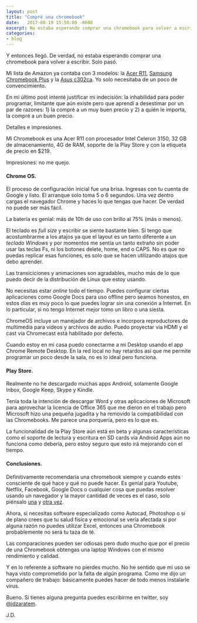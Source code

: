 ```yaml
---
layout: post
title: "Compré una chromebook"
date:   2017-08-19 15:50:00 -0600
excerpt: No estaba esperando comprar una chromebook para volver a escribir. Solo pasó. Mi impresión después de una semana es que no tengo quejas.
categories:
- blog
---
```


Y entonces llegó. De verdad, no estaba esperando comprar una chromebook para volver a escribir. Solo pasó.

Mi lista de Amazon ya contaba con 3 modelos: la [Acer R11][lnk-r11], [Samsung Chromebook Plus][lnk-cbplus] y la [Asus c302ca][lnk-asus]. Yo solo necesitaba de un poco de convencimiento.

En mi último post intenté justificar mi indecisión: la inhabilidad para poder programar, limitante que aún existe pero que aprendí a desestimar por un par de razones: 1) la compré a un muy buen precio y 2) a quién le importa, la compré a un buen precio.

Detalles e impresiones.

Mi Chromebook es una Acer R11 con procesador Intel Celeron 3150, 32 GB de almacenamiento, 4G de RAM, soporte de la Play Store y con la etiqueta de precio en $219.

Impresiones: no me quejo.

#### Chrome OS.

El proceso de configuración inicial fue una brisa. Ingresas con tu cuenta de Google y listo. El arranque solo toma 5 o 6 segundos. Una vez dentro cargas el navegador Chrome y haces lo que tengas que hacer. De verdad no puede ser más fácil.

La batería es genial: más de 10h de uso con brillo al 75% (más o menos).

El teclado es *full size* y escribir se siente bastante bien. Sí tengo que acostumbrarme a los atajos ya que el layout es un tanto diferente a un *teclado Windows* y por momentos me sentía un tanto extraño sin poder usar las teclas Fs, ni los botones delete, home, end o CAPS. No es que no puedas replicar esas funciones, es solo que se hacen utilizando atajos que debo aprender.

Las transiciciones y animaciones son agradables, mucho más de lo que puedo decir de la distribución de Linux que estoy usando.

No necesitas estar *online* todo el tiempo. Puedes configurar ciertas aplicaciones como Google Docs para uso offline pero seamos honestos, en estos días es muy poco lo que puedes lograr sin una conexión a Internet. En lo particular, si no tengo Internet mejor tomo un libro o una siesta.

ChromeOS incluye un manejador de archivos e incorpora reproductores de multimedia para videos y archivos de audio. Puedo proyectar via HDMI y el cast vía Chromecast está habilitado por defecto.

Cuando estoy en mi casa puedo conectarme a mi Desktop usando el app Chrome Remote Desktop. En la red local no hay retardos así que me permite programar un poco desde la sala, no es lo ideal pero funciona.


#### Play Store.

Realmente no he descargado muchas apps Android, solamente Google Inbox, Google Keep, Skype y Kindle.

Tenía toda la intención de descargar Word y otras aplicaciones de Microsoft para aprovechar la licencia de Office 365 que me dieron en el trabajo pero Microsoft hizo una pequeña jugadita y ha removido la compatibilidad con las Chromebooks. Me parece una porquería, pero es lo que es.

La funcionalidad de la Play Store aún está en beta y algunas características como el soporte de lectura y escritura en SD cards vía Android Apps aún no funciona como debería, pero estoy seguro que esto irá mejorando con el tiempo.


#### Conclusiones.

Definitivamente recomendaría una chromebook siempre y cuando estés consciente de qué hace y qué no puede hacer. Es genial para Youtube, Netflix, Facebook, Google Docs o cualquier cosa que puedas resolver usando un navegador y la mayor cantidad de veces es el caso, solo piénsalo [una][lnk-xkcd-1] y [otra vez][lnk-xkcd-2].

Ahora, si necesitas software especializado como Autocad, Photoshop o si de plano crees que tu salud física y emocional se vería afectada si por alguna razón no puedes utilizar Excel, entonces una Chromebook probablemente no será tu taza de té.

Las comparaciones pueden ser odiosas pero dudo mucho que por el precio de una Chromebook obtengas una laptop Windows con el mismo rendimiento y calidad.

Y en lo referente a software no pierdes mucho. No he sentido que mi uso se haya visto comprometido por la falta de algún programa. Como me dijo un compañero de trabajo: básicamente puedes hacer de todo menos instalarle virus.

Bueno. Si tienes alguna pregunta puedes escribirme en twitter, soy [@jdzaratem][lnk-twitter].

J.D.

[lnk-xkcd-1]: https://m.xkcd.com/934/
[lnk-xkcd-2]: https://m.xkcd.com/1367/
[lnk-r11]: https://www.amazon.com/Acer-Chromebook-Convertible-11-6-Inch-CB5-132T-C1LK/dp/B01J42JPJG/
[lnk-cbplus]: https://www.amazon.com/Samsung-Chromebook-Convertible-Laptop-XE513C24-K01US/dp/B01LZ6XKS6/
[lnk-asus]: https://www.amazon.com/Chromebook-C302CA-DHM4-12-5-Inch-Touchscreen-storage/dp/B01N5G5PG2/
[lnk-camel]: https://camelcamelcamel.com/
[lnk-twitter]: https://www.twitter.com/jdzaratem